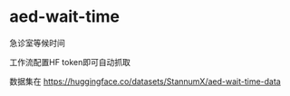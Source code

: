 # aed-wait-time
急诊室等候时间

工作流配置HF token即可自动抓取

数据集在 https://huggingface.co/datasets/StannumX/aed-wait-time-data
